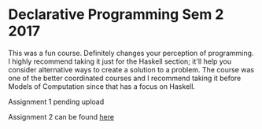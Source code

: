 Declarative Programming Sem 2 2017
==================================

This was a fun course. Definitely changes your perception of programming. 
I highly recommend taking it just for the Haskell section; it'll help you consider alternative ways to create a solution to a problem.
The course was one of the better coordinated courses and I recommend taking it before Models of Computation since that has a focus on Haskell. 

Assignment 1 pending upload

Assignment 2 can be found [here](https://github.com/samuel-x/Maths-Puzzle-Solver)

